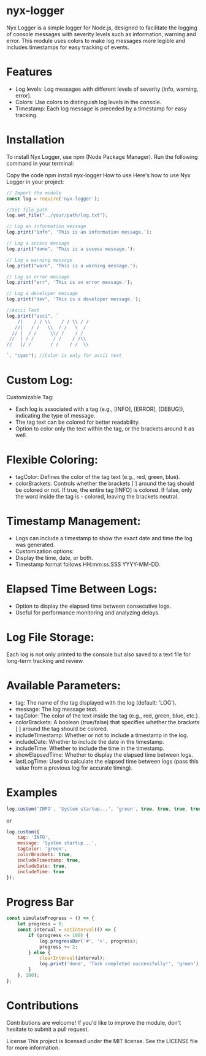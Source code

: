 # nyx-logger

Nyx Logger is a simple logger for Node.js, designed to facilitate the logging of console messages with severity levels such as information, warning and error. This module uses colors to make log messages more legible and includes timestamps for easy tracking of events.

# Features
- Log levels: Log messages with different levels of severity (info, warning, error).
- Colors: Use colors to distinguish log levels in the console.
- Timestamp: Each log message is preceded by a timestamp for easy tracking.

# Installation
To install Nyx Logger, use npm (Node Package Manager). Run the following command in your terminal:

Copy the code
npm install nyx-logger
How to use
Here's how to use Nyx Logger in your project:

```js
// Import the module
const log = require('nyx-logger');

//Set file path
log.set_file("../your/path/log.txt");

// Log an information message
log.print("info", 'This is an information message.');

// Log a sucess message
log.print("done", 'This is a sucess message.');

// Log a warning message
log.print("warn", 'This is a warning message.');

// Log an error message
log.print("err", 'This is an error message.');

// Log a developer message
log.print("dev", 'This is a developer message.');

//Ascii Text
log.print("asci", `                             
    /|    / / \\    / / \\ / / 
   //|   / /   \\  / /   \  /  
  // |  / /     \\/ /    / /   
 //  | / /       / /    / /\\  
//   |/ /       / /    / /  \\ 

`, "cyan"); //Color is only for ascii text
```

# Custom Log:
Customizable Tag:

- Each log is associated with a tag (e.g., [INFO], [ERROR], [DEBUG]), indicating the type of message.
- The tag text can be colored for better readability.
- Option to color only the text within the tag, or the brackets around it as well.

# Flexible Coloring:

- tagColor: Defines the color of the tag text (e.g., red, green, blue).
- colorBrackets: Controls whether the brackets [ ] around the tag should be colored or not. If true, the entire tag [INFO] is colored. If false, only the word inside the tag is - colored, leaving the brackets neutral.

# Timestamp Management:

- Logs can include a timestamp to show the exact date and time the log was generated.
- Customization options:
- Display the time, date, or both.
- Timestamp format follows HH:mm:ss:SSS YYYY-MM-DD.

# Elapsed Time Between Logs:

- Option to display the elapsed time between consecutive logs.
- Useful for performance monitoring and analyzing delays.

# Log File Storage:

Each log is not only printed to the console but also saved to a text file for long-term tracking and review.

# Available Parameters:
- tag: The name of the tag displayed with the log (default: 'LOG').
- message: The log message text.
- tagColor: The color of the text inside the tag (e.g., red, green, blue, etc.).
- colorBrackets: A boolean (true/false) that specifies whether the brackets [ ] around the tag should be colored.
- includeTimestamp: Whether or not to include a timestamp in the log.
- includeDate: Whether to include the date in the timestamp.
- includeTime: Whether to include the time in the timestamp.
- showElapsedTime: Whether to display the elapsed time between logs.
- lastLogTime: Used to calculate the elapsed time between logs (pass this value from a previous log for accurate timing).

# Examples

```js
log.custom('INFO', 'System startup...', 'green', true, true, true, true);
```

or 

```js
log.custom({
    tag: 'INFO',
    message: 'System startup...',
    tagColor: 'green',
    colorBrackets: true,
    includeTimestamp: true,
    includeDate: true,
    includeTime: true
});
```

# Progress Bar

```js
const simulateProgress = () => {
    let progress = 0;
    const interval = setInterval(() => {
        if (progress <= 100) {
            log.progressBar('#', '>', progress);
            progress += 2;
        } else {
            clearInterval(interval);
            log.print('done', 'Task completed successfully!', 'green');
        }
    }, 100);
};
```

# Contributions
Contributions are welcome! If you'd like to improve the module, don't hesitate to submit a pull request.

License
This project is licensed under the MIT license. See the LICENSE file for more information.
